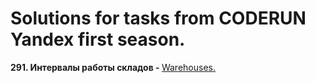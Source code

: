 # Solutions for tasks from CODERUN Yandex first season.
<div></div>
<div><b>291. Интервалы работы складов - </b> <a href="https://coderun.yandex.ru/seasons/first_2023/tracks/backend/problem/warehouses-working-intervals" target="_blank">Warehouses.</a></div>

